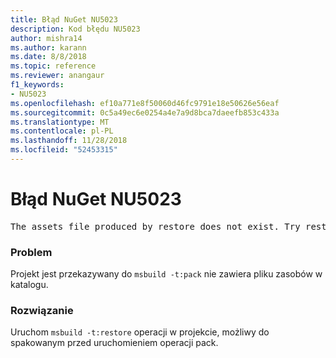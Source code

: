 ```yaml
---
title: Błąd NuGet NU5023
description: Kod błędu NU5023
author: mishra14
ms.author: karann
ms.date: 8/8/2018
ms.topic: reference
ms.reviewer: anangaur
f1_keywords:
- NU5023
ms.openlocfilehash: ef10a771e8f50060d46fc9791e18e50626e56eaf
ms.sourcegitcommit: 0c5a49ec6e0254a4e7a9d8bca7daeefb853c433a
ms.translationtype: MT
ms.contentlocale: pl-PL
ms.lasthandoff: 11/28/2018
ms.locfileid: "52453315"
---
```

# <a name="nuget-error-nu5023"></a>Błąd NuGet NU5023
<pre>The assets file produced by restore does not exist. Try restoring the project again. The expected location of the assets file is F:\project\obj\project.assets.json.</pre>

### <a name="issue"></a>Problem

Projekt jest przekazywany do `msbuild -t:pack` nie zawiera pliku zasobów w katalogu.


### <a name="solution"></a>Rozwiązanie

Uruchom `msbuild -t:restore` operacji w projekcie, możliwy do spakowanym przed uruchomieniem operacji pack.

